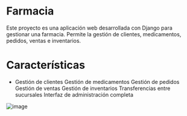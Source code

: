 # Farmacia
Este proyecto es una aplicación web desarrollada con Django para gestionar una farmacia. Permite la gestión de clientes, medicamentos, pedidos, ventas e inventarios.

# Características
* Gestión de clientes
Gestión de medicamentos
Gestión de pedidos
Gestión de ventas
Gestión de inventarios
Transferencias entre sucursales
Interfaz de administración completa

![image](https://github.com/user-attachments/assets/85d88a28-bbfd-4471-a7dc-173c39b65df7)
